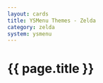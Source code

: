 ```yaml
---
layout: cards
title: YSMenu Themes - Zelda
category: zelda
system: ysmenu
---
```


# {{ page.title }}